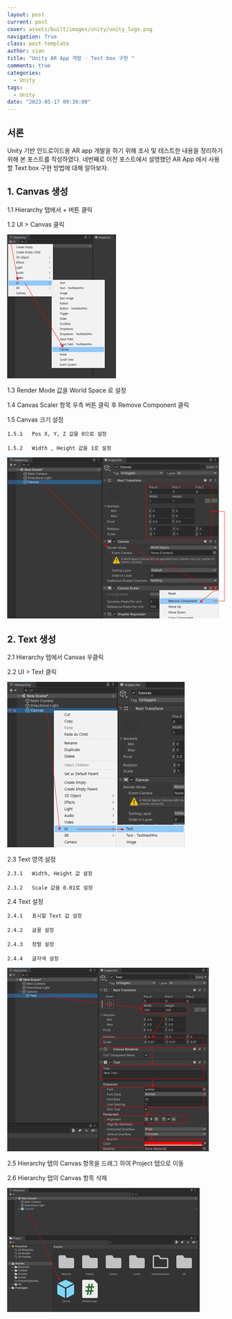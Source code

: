 ```yaml
---
layout: post
current: post
cover: assets/built/images/unity/unity_logo.png
navigation: True
class: post-template
author: sian
title: "Unity AR App 개발 - Text box 구현 "
comments: true
categories:
  - Unity
tags:
  - Unity
date: "2023-05-17 09:30:00"
---
```


## 서론

Unity 기반 안드로이드용 AR app 개발을 하기 위해 조사 및 테스트한 내용을 정리하기 위해 본 포스트를 작성하였다.
네번째로 이전 포스트에서 설명했던 AR App 에서 사용할 Text box 구현 방법에 대해 알아보자.



## 1.   Canvas 생성

1.1	Hierarchy 탭에서 + 버튼 클릭

1.2	UI > Canvas 클릭
 
![img](\assets\built\images\unity\unity_4_1_1.png)

1.3	Render Mode 값을 World Space 로 설정

1.4	Canvas Scaler 항목 우측 버튼 클릭 후 Remove Component 클릭

1.5	Canvas 크기 설정

    1.5.1	Pos X, Y, Z 값을 0으로 설정

    1.5.2	Width , Height 값을 1로 설정

 ![img](\assets\built\images\unity\unity_4_1_2.png)



## 2.   Text 생성

2.1	Hierarchy 탭에서 Canvas 우클릭

2.2	UI > Text 클릭

![img](\assets\built\images\unity\unity_4_2_1.png)
 
2.3	Text 영역 설정

    2.3.1	Width, Height 값 설정

    2.3.2	Scale 값을 0.01로 설정

2.4	Text 설정

    2.4.1	표시할 Text 값 설정

    2.4.2	글꼴 설정

    2.4.3	정렬 설정

    2.4.4	글자색 설정

 ![img](\assets\built\images\unity\unity_4_2_2.png)

2.5	Hierarchy 탭의 Canvas 항목을 드래그 하여 Project 탭으로 이동

2.6	Hierarchy 탭의 Canvas 항목 삭제

![img](\assets\built\images\unity\unity_4_2_3.png)



